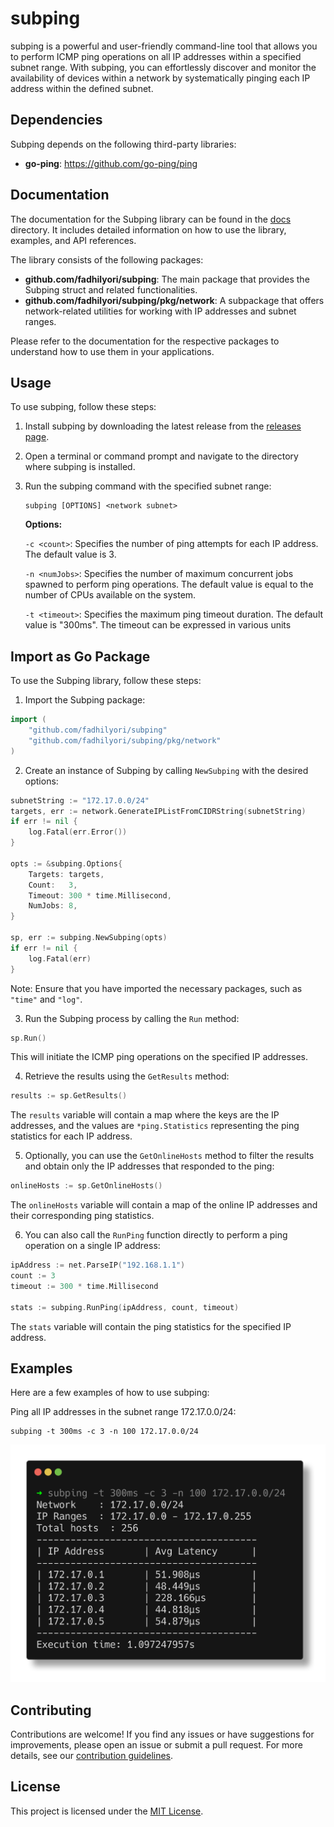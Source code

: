 # subping

subping is a powerful and user-friendly command-line tool that allows you to perform ICMP ping operations on all IP
addresses within a specified subnet range. With subping, you can effortlessly discover and monitor the availability of
devices within a network by systematically pinging each IP address within the defined subnet.

## Dependencies

Subping depends on the following third-party libraries:

- **go-ping**: https://github.com/go-ping/ping

## Documentation

The documentation for the Subping library can be found in the [docs](docs/) directory. It includes detailed information on how to use the library, examples, and API references.

The library consists of the following packages:

- **github.com/fadhilyori/subping**: The main package that provides the Subping struct and related functionalities.
- **github.com/fadhilyori/subping/pkg/network**: A subpackage that offers network-related utilities for working with IP addresses and subnet ranges.

Please refer to the documentation for the respective packages to understand how to use them in your applications.

## Usage

To use subping, follow these steps:

1. Install subping by downloading the latest release from
   the [releases page](https://github.com/fadhilyori/subping/releases).

2. Open a terminal or command prompt and navigate to the directory where subping is installed.

3. Run the subping command with the specified subnet range:

   ```shell
   subping [OPTIONS] <network subnet>
   ```

   **Options:**

   `-c <count>`: Specifies the number of ping attempts for each IP address. The default value is 3.

   `-n <numJobs>`: Specifies the number of maximum concurrent jobs spawned to perform ping operations. The default value
   is equal to the number of CPUs available on the system.

   `-t <timeout>`: Specifies the maximum ping timeout duration. The default value is "300ms". The timeout can be
   expressed in various units

## Import as Go Package

To use the Subping library, follow these steps:

1. Import the Subping package:

```go
import (
    "github.com/fadhilyori/subping"
    "github.com/fadhilyori/subping/pkg/network"
)
```

2. Create an instance of Subping by calling `NewSubping` with the desired options:

```go
subnetString := "172.17.0.0/24"
targets, err := network.GenerateIPListFromCIDRString(subnetString)
if err != nil {
    log.Fatal(err.Error())
}

opts := &subping.Options{
    Targets: targets,
    Count:   3,
    Timeout: 300 * time.Millisecond,
    NumJobs: 8,
}

sp, err := subping.NewSubping(opts)
if err != nil {
    log.Fatal(err)
}

```

Note: Ensure that you have imported the necessary packages, such as `"time"` and `"log"`.

3. Run the Subping process by calling the `Run` method:

```go
sp.Run()
```

This will initiate the ICMP ping operations on the specified IP addresses.

4. Retrieve the results using the `GetResults` method:

```go
results := sp.GetResults()
```

The `results` variable will contain a map where the keys are the IP addresses, and the values are `*ping.Statistics`
representing the ping statistics for each IP address.

5. Optionally, you can use the `GetOnlineHosts` method to filter the results and obtain only the IP addresses that
   responded
   to the ping:

```go
onlineHosts := sp.GetOnlineHosts()
```

The `onlineHosts` variable will contain a map of the online IP addresses and their corresponding ping statistics.

6. You can also call the `RunPing` function directly to perform a ping operation on a single IP address:

```go
ipAddress := net.ParseIP("192.168.1.1")
count := 3
timeout := 300 * time.Millisecond

stats := subping.RunPing(ipAddress, count, timeout)
```

The `stats` variable will contain the ping statistics for the specified IP address.

## Examples

Here are a few examples of how to use subping:

Ping all IP addresses in the subnet range 172.17.0.0/24:

```shell
subping -t 300ms -c 3 -n 100 172.17.0.0/24
```

![](assets/images/usage-example.png?raw=true)

## Contributing

Contributions are welcome! If you find any issues or have suggestions for improvements, please open an issue or submit a
pull request. For more details, see our [contribution guidelines](CONTRIBUTING.md).

## License

This project is licensed under the [MIT License](LICENSE).
